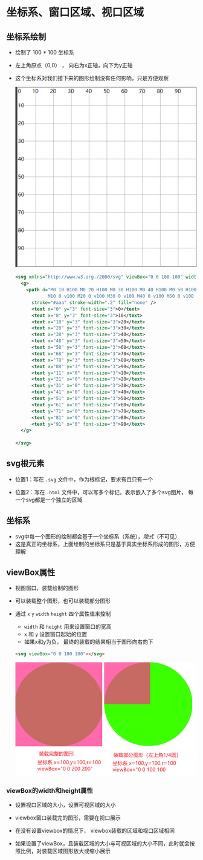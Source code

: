 # 坐标系、窗口区域、视口区域

## 坐标系绘制

+ 绘制了 100 * 100 坐标系
+ 左上角原点（0,0） ， 向右为x正轴，向下为y正轴
+ 这个坐标系对我们接下来的图形绘制没有任何影响，只是方便观察

  ![alt text](images/坐标系.png)

  ```svg
  <svg xmlns="http://www.w3.org./2000/svg" viewBox="0 0 100 100" width="400" height="400" style="border: #aaa solid">
    <g>
      <path d="M0 10 H100 M0 20 H100 M0 30 H100 M0 40 H100 M0 50 H100 M0 60 H100 M0 70 H100 M0 80 H100 M0 90 H100 M0 100 H100
              M10 0 v100 M20 0 v100 M30 0 v100 M40 0 v100 M50 0 v100 M60 0 v100 M70 0 v100 M80 0 v100 M90 0 v100 M100 0 v100"
        stroke="#aaa" stroke-width=".2" fill="none" />
        <text x="0" y="3" font-size="3">0</text>
        <text x="8" y="3" font-size="3">10</text>
        <text x="18" y="3" font-size="3">20</text>
        <text x="28" y="3" font-size="3">30</text>
        <text x="38" y="3" font-size="3">40</text>
        <text x="48" y="3" font-size="3">50</text>
        <text x="58" y="3" font-size="3">60</text>
        <text x="68" y="3" font-size="3">70</text>
        <text x="78" y="3" font-size="3">80</text>
        <text x="88" y="3" font-size="3">90</text>
        <text y="11" x="0" font-size="3">10</text>
        <text y="21" x="0" font-size="3">20</text>
        <text y="31" x="0" font-size="3">30</text>
        <text y="41" x="0" font-size="3">40</text>
        <text y="51" x="0" font-size="3">50</text>
        <text y="61" x="0" font-size="3">60</text>
        <text y="71" x="0" font-size="3">70</text>
        <text y="81" x="0" font-size="3">80</text>
        <text y="91" x="0" font-size="3">90</text>
    </g>

  </svg>
  ```

## svg根元素

+ 位置1：写在 `.svg` 文件中，作为根标记，要求有且只有一个

+ 位置2：写在 `.html` 文件中，可以写多个标记，表示嵌入了多个svg图片， 每一个svg都是一个独立的区域

## 坐标系

+ svg中每一个图形的绘制都会基于一个坐标系（系统），*隐式*（不可见）
+ 这是真正的坐标系，上面绘制的坐标系只是基于真实坐标系形成的图形，方便理解

## viewBox属性

+ 视图窗口，装载绘制的图形
+ 可以装载整个图形，也可以装载部分图形
+ 通过 `x` `y` `width` `height` 四个属性值来控制

  + `width` 和 `height` 用来设置窗口的宽高
  + `x` 和 `y` 设置窗口起始的位置
  + 如果x和y为负， 最终的装载的结果相当于图形向右向下

  ```html
  <svg viewBox="0 0 100 100"></svg>
  ```

  ![alt text](images/装载图形.png)

### viewBox的width和height属性

+ 设置视口区域的大小，设置可视区域的大小

+ viewbox窗口装载完的图形，需要在视口展示

+ 在没有设置viewbox的情况下， viewbox装载的区域和视口区域相同

+ 如果设置了viewBox，且装载区域的大小与可视区域的大小不同，此时就会按照比例，对装载区域图形放大或缩小展示
